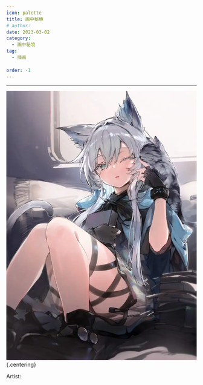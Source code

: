 ```yaml
---
icon: palette
title: 画中秘境
# author: 
date: 2023-03-02
category:
  - 画中秘境
tag:
  - 插画

order: -1
---
```

<!-- more -->

---

![](./res/illustration/cover.webp) {.centering}

Artist: 
<ArticleAd />